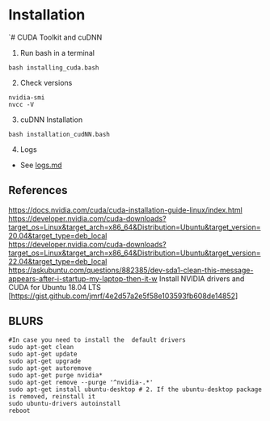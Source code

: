 # Installation

`# CUDA Toolkit and cuDNN
1. Run bash in a terminal 

```
bash installing_cuda.bash
```

2. Check versions
```
nvidia-smi
nvcc -V
```

3. cuDNN Installation
```
bash installation_cudNN.bash
```

4. Logs
* See [logs.md](logs.md)


## References  
https://docs.nvidia.com/cuda/cuda-installation-guide-linux/index.html  
https://developer.nvidia.com/cuda-downloads?target_os=Linux&target_arch=x86_64&Distribution=Ubuntu&target_version=20.04&target_type=deb_local    
https://developer.nvidia.com/cuda-downloads?target_os=Linux&target_arch=x86_64&Distribution=Ubuntu&target_version=22.04&target_type=deb_local   
https://askubuntu.com/questions/882385/dev-sda1-clean-this-message-appears-after-i-startup-my-laptop-then-it-w
Install NVIDIA drivers and CUDA for Ubuntu 18.04 LTS  [https://gist.github.com/jmrf/4e2d57a2e5f58e103593fb608de14852]



## BLURS
```
#In case you need to install the  default drivers
sudo apt-get clean
sudo apt-get update
sudo apt-get upgrade
sudo apt-get autoremove
sudo apt-get purge nvidia*
sudo apt-get remove --purge '^nvidia-.*'
sudo apt-get install ubuntu-desktop # 2. If the ubuntu-desktop package is removed, reinstall it
sudo ubuntu-drivers autoinstall
reboot
```

